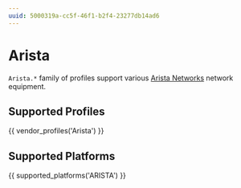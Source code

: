 ```yaml
---
uuid: 5000319a-cc5f-46f1-b2f4-23277db14ad6
---
```

# Arista

`Arista.*` family of profiles support various [Arista Networks](http://aristanetworks.com)
network equipment.

## Supported Profiles

{{ vendor_profiles('Arista') }}

## Supported Platforms

{{ supported_platforms('ARISTA') }}
